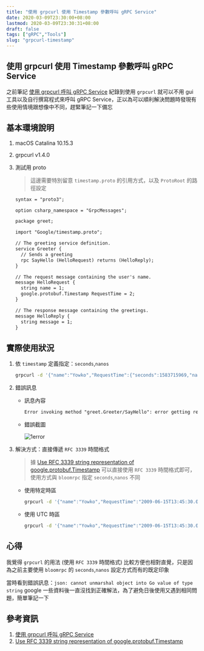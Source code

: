 ```yaml
---
title: "使用 grpcurl 使用 Timestamp 參數呼叫 gRPC Service"
date: 2020-03-09T23:30:00+08:00
lastmod: 2020-03-09T23:30:31+08:00
draft: false
tags: ["gRPC","Tools"]
slug: "grpcurl-timestamp"
---
```


## 使用 grpcurl 使用 Timestamp 參數呼叫 gRPC Service

之前筆記 [使用 grpcurl 呼叫 gRPC Service](https://blog.yowko.com/grpcurl/) 紀錄到使用 `grpcurl` 就可以不用 gui 工具以及自行撰寫程式來呼叫 gRPC Service，正以為可以順利解決問題時發現有些使用情境跟想像中不同，趕緊筆記一下備忘

## 基本環境說明

1. macOS Catalina 10.15.3
2. grpcurl v1.4.0
3. 測試用 proto

    > 這邊需要特別留意 `timestamp.proto` 的引用方式，以及 `ProtoRoot` 的路徑設定

    ```txt
    syntax = "proto3";

    option csharp_namespace = "GrpcMessages";

    package greet;

    import "Google/timestamp.proto";

    // The greeting service definition.
    service Greeter {
      // Sends a greeting
      rpc SayHello (HelloRequest) returns (HelloReply);
    }

    // The request message containing the user's name.
    message HelloRequest {
      string name = 1;
      google.protobuf.Timestamp RequestTime = 2;
    }

    // The response message containing the greetings.
    message HelloReply {
      string message = 1;
    }
    ```

## 實際使用狀況

1. 依 `timestamp` 定義指定：`seconds`,`nanos`

    ```bash
    grpcurl -d '{"name":"Yowko","RequestTime":{"seconds":1583715969,"nanos":0}}' -plaintext -import-path /Users/yowko.tsai/POCs/DotnetCore3Jaeger/GrpcMessages/Protos -proto greet.proto localhost:5000 greet.Greeter/SayHello
    ```

2. 錯誤訊息

    - 訊息內容

        ```txt
        Error invoking method "greet.Greeter/SayHello": error getting request data: json: cannot unmarshal object into Go value of type string
        ```

    - 錯誤截圖

        ![1error](https://user-images.githubusercontent.com/3851540/76177031-cc3e4d80-61ed-11ea-8df9-74cdea5283db.png)

3. 解決方式：直接傳遞 `RFC 3339` 時間格式

    > 據 [Use RFC 3339 string representation of google.protobuf.Timestamp](https://github.com/uw-labs/bloomrpc/issues/98#issuecomment-510736760) 可以直接使用 `RFC 3339` 時間格式即可，使用方式與 `bloomrpc` 指定 `seconds`,`nanos` 不同

    - 使用特定時區

        ```bash
        grpcurl -d '{"name":"Yowko","RequestTime":"2009-06-15T13:45:30.0000000+08:00"}' -plaintext -import-path /Users/yowko.tsai/POCs/GrpcMessages/Protos -proto greet.proto localhost:5000 greet.Greeter/SayHello

        ```

    - 使用 UTC 時區

        ```bash
        grpcurl -d '{"name":"Yowko","RequestTime":"2009-06-15T13:45:30.00Z"}' -plaintext -import-path /Users/yowko.tsai/POCs/GrpcMessages/Protos -proto greet.proto localhost:5000 greet.Greeter/SayHello
        ```

## 心得

我覺得 `grpcurl` 的用法 (使用 `RFC 3339` 時間格式) 比較方便也相對直覺，只是因為之前主要使用 `bloomrpc` 的 `seconds`,`nanos` 設定方式而有的既定印象

當時看到錯誤訊息：`json: cannot unmarshal object into Go value of type string` google 一些資料後一直沒找到正確解法，為了避免日後使用又遇到相同問題，簡單筆記一下

## 參考資訊

1. [使用 grpcurl 呼叫 gRPC Service](https://blog.yowko.com/grpcurl/)
2. [Use RFC 3339 string representation of google.protobuf.Timestamp](https://github.com/uw-labs/bloomrpc/issues/98#issuecomment-510736760)
